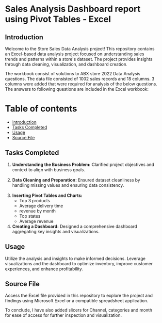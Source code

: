 # Sales Analysis Dashboard report using Pivot Tables - Excel

## Introduction

Welcome to the Store Sales Data Analysis project! This repository contains an Excel-based data analysis project focused on understanding sales trends and patterns within a store's dataset. The project provides insights through data cleaning, visualization, and dashboard creation.

The workbook consist of solutions to ABX store 2022 Data Analysis questions. The data file consisted of 1002 sales records and 18 columns. 3 columns were added that were required for analysis of the below questions. The answers to following questions are included in the Excel workbook:
# Table of contents
  - [Introduction](#introduction)
  - [Tasks Completed](#tasks-completed)
  - [Usage](#usage)
  - [Source File](#source-file)

## Tasks Completed
<ol>
  <li><b>Understanding the Business Problem:</b> Clarified project objectives and context to align with business goals.</li><br>
  <li><b>Data Cleaning and Preparation:</b> Ensured dataset cleanliness by handling missing values and ensuring data consistency.</li><br>
  <li><b>Inserting Pivot Tables and Charts:</b>
    <ul>
      <li>Top 3 products</li>
      <li>Average delivery time</li>
      <li>revenue by month</li>
      <li>Top  states</li>
      <li>Average revenue</li>
    </ul>   
  </li>
  <li><b>Creating a Dashboard:</b> Designed a comprehensive dashboard aggregating key insights and visualizations.</li>
</ol>

## Usage
Utilize the analysis and insights to make informed decisions. Leverage visualizations and the dashboard to optimize inventory, improve customer experiences, and enhance profitability.

## Source File
Access the Excel file provided in this repository to explore the project and findings using Microsoft Excel or a compatible spreadsheet application.

To conclude, I have also added slicers for Channel, categories and month for ease of access for further inspection and visualization.
